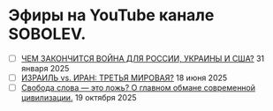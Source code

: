 # Эфиры на YouTube канале SOBOLEV.

- [ ] [ЧЕМ ЗАКОНЧИТСЯ ВОЙНА ДЛЯ РОССИИ, УКРАИНЫ И США?](2025_01_31.md) 31 января 2025
- [ ] [ИЗРАИЛЬ vs. ИРАН: ТРЕТЬЯ МИРОВАЯ?](2025_06_18.md) 18 июня 2025
- [ ] [Свобода слова — это ложь? О главном обмане современной цивилизации.](2025_10_19.md) 19 октября 2025
